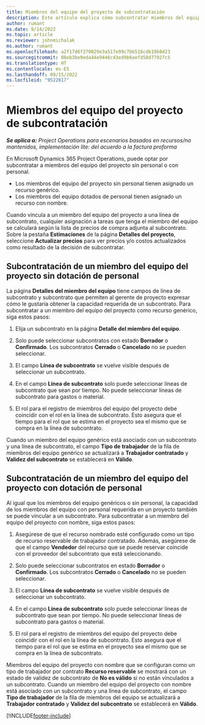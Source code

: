 ```yaml
---
title: Miembros del equipo del proyecto de subcontratación
description: Este artículo explica cómo subcontratar miembros del equipo del proyecto en Microsoft Dynamics 365 Project Operations.
author: rumant
ms.date: 9/14/2022
ms.topic: article
ms.reviewer: johnmichalak
ms.author: rumant
ms.openlocfilehash: a2f17d6f270029e3a517e99c7bb518cdb19b8d23
ms.sourcegitcommit: 08eb3be9eda44e9446c43ed9b6aefd58d77927c5
ms.translationtype: HT
ms.contentlocale: es-ES
ms.lasthandoff: 09/15/2022
ms.locfileid: "9522817"
---
```

# <a name="subcontracting-project-team-members"></a>Miembros del equipo del proyecto de subcontratación

_**Se aplica a:** Project Operations para escenarios basados en recursos/no mantenidos, implementación lite: del acuerdo a la factura proforma_

En Microsoft Dynamics 365 Project Operations, puede optar por subcontratar a miembros del equipo del proyecto sin personal o con personal.

- Los miembros del equipo del proyecto sin personal tienen asignado un recurso genérico.
- Los miembros del equipo dotados de personal tienen asignado un recurso con nombre.

Cuando vincula a un miembro del equipo del proyecto a una línea de subcontrato, cualquier asignación a tareas que tenga el miembro del equipo se calculará según la lista de precios de compra adjunta al subcontrato.  Sobre la pestaña **Estimaciones** de la página **Detalles del proyecto**, seleccione **Actualizar precios** para ver precios y/o costos actualizados como resultado de la decisión de subcontratar. 

## <a name="subcontracting-an-unstaffed-project-team-member"></a>Subcontratación de un miembro del equipo del proyecto sin dotación de personal
La página **Detalles del miembro del equipo** tiene campos de línea de subcontrato y subcontrato que permiten al gerente de proyecto expresar cómo le gustaría obtener la capacidad requerida de un subcontrato. Para subcontratar a un miembro del equipo del proyecto como recurso genérico, siga estos pasos:

1.  Elija un subcontrato en la página **Detalle del miembro del equipo**.

2.  Solo puede seleccionar subcontratos con estado **Borrador** o **Confirmado**. Los subcontratos **Cerrado** o **Cancelado** no se pueden seleccionar. 

3.  El campo **Línea de subcontrato** se vuelve visible después de seleccionar un subcontrato.

4.  En el campo **Línea de subcontrato** solo puede seleccionar líneas de subcontrato que sean por tiempo. No puede seleccionar líneas de subcontrato para gastos o material.

5.  El rol para el registro de miembros del equipo del proyecto debe coincidir con el rol en la línea de subcontrato. Esto asegura que el tiempo para el rol que se estima en el proyecto sea el mismo que se compra en la línea de subcontrato. 

Cuando un miembro del equipo genérico está asociado con un subcontrato y una línea de subcontrato, el campo **Tipo de trabajador** de la fila de miembros del equipo genérico se actualizará a **Trabajador contratado** y **Validez del subcontrato** se establecerá en **Válido**.

## <a name="subcontracting-a-staffed-project-team-member"></a>Subcontratación de un miembro del equipo del proyecto con dotación de personal
Al igual que los miembros del equipo genéricos o sin personal, la capacidad de los miembros del equipo con personal requerida en un proyecto también se puede vincular a un subcontrato. Para subcontratar a un miembro del equipo del proyecto con nombre, siga estos pasos:

1.  Asegúrese de que el recurso nombrado esté configurado como un tipo de recurso reservable de trabajador contratado. Además, asegúrese de que el campo **Vendedor** del recurso que se puede reservar coincide con el proveedor del subcontrato que está seleccionando. 

2.  Solo puede seleccionar subcontratos en estado **Borrador** o **Confirmado**. Los subcontratos **Cerrado** o **Cancelado** no se pueden seleccionar. 

3.  El campo **Línea de subcontrato** se vuelve visible después de seleccionar un subcontrato.

4.  En el campo **Línea de subcontrato** solo puede seleccionar líneas de subcontrato que sean por tiempo. No puede seleccionar líneas de subcontrato para gastos o material.

5.  El rol para el registro de miembros del equipo del proyecto debe coincidir con el rol en la línea de subcontrato. Esto asegura que el tiempo para el rol que se estima en el proyecto sea el mismo que se compra en la línea de subcontrato. 

Miembros del equipo del proyecto con nombre que se configuran como un tipo de trabajador por contrato **Recurso reservable** se mostrará con un estado de validez de subcontrato de **No es válido** si no están vinculados a un subcontrato. Cuando un miembro del equipo del proyecto con nombre está asociado con un subcontrato y una línea de subcontrato, el campo **Tipo de trabajador** de la fila de miembros del equipo se actualizará a **Trabajador contratado** y **Validez del subcontrato** se establecerá en **Válido**.

[!INCLUDE[footer-include](../../includes/footer-banner.md)]
